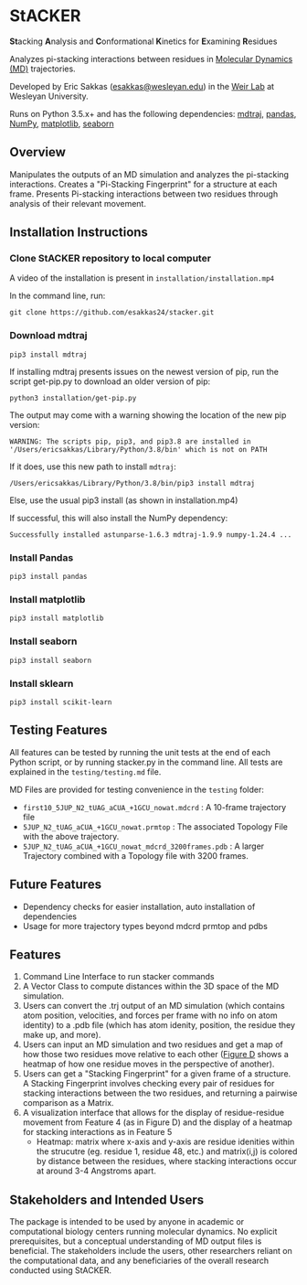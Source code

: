 # StACKER
**St**acking **A**nalysis and **C**onformational **K**inetics for **E**xamining **R**esidues

Analyzes pi-stacking interactions between residues in [Molecular Dynamics (MD)](https://github.com/esakkas24/stacker/blob/main/docs/background.md) trajectories.

Developed by Eric Sakkas ([esakkas@wesleyan.edu](mailto:esakkas@wesleyan.edu)) in the [Weir Lab](https://weirlab.research.wesleyan.edu/) at Wesleyan University.

Runs on Python 3.5.x+ and has the following dependencies: [mdtraj](https://www.mdtraj.org/1.9.8.dev0/index.html), [pandas](https://pandas.pydata.org/), [NumPy](https://numpy.org/doc/stable/index.html), [matplotlib](https://matplotlib.org/stable/), [seaborn](https://seaborn.pydata.org/index.html)

## Overview

Manipulates the outputs of an MD simulation and analyzes the pi-stacking interactions. Creates a "Pi-Stacking Fingerprint" for a structure at each frame. Presents Pi-stacking interactions between two residues through analysis of their relevant movement.

## Installation Instructions

### Clone StACKER repository to local computer
A video of the installation is present in `installation/installation.mp4`


In the command line, run:
```
git clone https://github.com/esakkas24/stacker.git
```

### Download mdtraj

```
pip3 install mdtraj
```

If installing mdtraj presents issues on the newest version of pip, run the script get-pip.py to download an older version of pip:
```
python3 installation/get-pip.py
```
The output may come with a warning showing the location of the new pip version:
```
WARNING: The scripts pip, pip3, and pip3.8 are installed in '/Users/ericsakkas/Library/Python/3.8/bin' which is not on PATH
```

If it does, use this new path to install `mdtraj`:
```
/Users/ericsakkas/Library/Python/3.8/bin/pip3 install mdtraj
```
Else, use the usual pip3 install (as shown in installation.mp4)

If successful, this will also install the NumPy dependency:

```
Successfully installed astunparse-1.6.3 mdtraj-1.9.9 numpy-1.24.4 ...
```

### Install Pandas
```
pip3 install pandas
```
### Install matplotlib
```
pip3 install matplotlib
```
### Install seaborn
```
pip3 install seaborn
```
### Install sklearn
```
pip3 install scikit-learn
```
## Testing Features

All features can be tested by running the unit tests at the end of each Python script, or by running stacker.py in the command line. All tests are explained in the `testing/testing.md` file.

MD Files are provided for testing convenience in the `testing` folder:
- `first10_5JUP_N2_tUAG_aCUA_+1GCU_nowat.mdcrd` : A 10-frame trajectory file
- `5JUP_N2_tUAG_aCUA_+1GCU_nowat.prmtop` : The associated Topology File with the above trajectory.
- `5JUP_N2_tUAG_aCUA_+1GCU_nowat_mdcrd_3200frames.pdb` : A larger Trajectory combined with a Topology file with 3200 frames.

## Future Features
- Dependency checks for easier installation, auto installation of dependencies
- Usage for more trajectory types beyond mdcrd prmtop and pdbs

## Features

1) Command Line Interface to run stacker commands
2) A Vector Class to compute distances within the 3D space of the MD simulation.
3) Users can convert the .trj output of an MD simulation (which contains atom position, velocities, and forces per frame with no info on atom identity) to a .pdb file (which has atom idenity, position, the residue they make up, and more).
4) Users can input an MD simulation and two residues and get a map of how those two residues move relative to each other ([Figure D](https://www.mdpi.com/ijms/ijms-23-01417/article_deploy/html/images/ijms-23-01417-g005.png) shows a heatmap of how one residue moves in the perspective of another).
5) Users can get a "Stacking Fingerprint" for a given frame of a structure. A Stacking Fingerprint involves checking every pair of residues for stacking interactions between the two residues, and returning a pairwise comparison as a Matrix.
6) A visualization interface that allows for the display of residue-residue movement from Feature 4 (as in Figure D) and the display of a heatmap for stacking interactions as in Feature 5
    - Heatmap: matrix where x-axis and y-axis are residue idenities within the strucutre (eg. residue 1, residue 48, etc.) and matrix(i,j) is colored by distance between the residues, where stacking interactions occur at around 3-4 Angstroms apart.

## Stakeholders and Intended Users

The package is intended to be used by anyone in academic or computational biology centers running molecular dynamics. No explicit prerequisites, but a conceptual understanding of MD output files is beneficial. The stakeholders include the users, other researchers reliant on the computational data, and any beneficiaries of the overall research conducted using StACKER.

